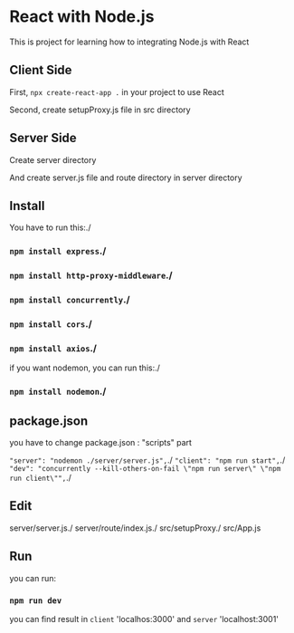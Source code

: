 # React with Node.js

This is project for learning how to integrating Node.js with React

## Client Side

First, `npx create-react-app .` in your project to use React

Second, create setupProxy.js file in src directory

## Server Side

Create server directory

And create server.js file and route directory in server directory

## Install

You have to run this:./
### `npm install express`./
### `npm install http-proxy-middleware`./
### `npm install concurrently`./
### `npm install cors`./
### `npm install axios`./

if you want nodemon, you can run this:./
### `npm install nodemon`./

## package.json

you have to change package.json : "scripts" part

`"server": "nodemon ./server/server.js",`./
`"client": "npm run start",`./
`"dev": "concurrently --kill-others-on-fail \"npm run server\" \"npm run client\"",`./

## Edit

server/server.js./
server/route/index.js./
src/setupProxy./
src/App.js

## Run

you can run:

### `npm run dev`

you can find result in `client` 'localhos:3000' and `server` 'localhost:3001'

